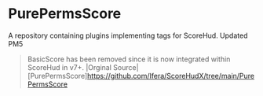 # PurePermsScore
A repository containing plugins implementing tags for ScoreHud.
Updated PM5

> BasicScore has been removed since it is now integrated within ScoreHud in v7+.
> |Orginal Source|[PurePermsScore]https://github.com/Ifera/ScoreHudX/tree/main/PurePermsScore

